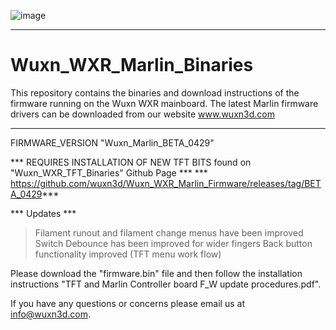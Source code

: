 ![image](https://user-images.githubusercontent.com/65782241/115608831-0197e480-a2a4-11eb-8f82-a5774df062f6.png)
___________________________________________________________________________________________________________________________________________________________

# Wuxn_WXR_Marlin_Binaries

This repository contains the binaries and download instructions of the firmware running on the Wuxn WXR mainboard.
The latest Marlin firmware drivers can be downloaded from our website www.wuxn3d.com
___________________________________________________________________________________________________________________________________________________________

FIRMWARE_VERSION "Wuxn_Marlin_BETA_0429"

*** REQUIRES INSTALLATION OF NEW TFT BITS found on "Wuxn_WXR_TFT_Binaries" Github Page ***
*** https://github.com/wuxn3d/Wuxn_WXR_Marlin_Firmware/releases/tag/BETA_0429***

*** Updates ***
>Filament runout and filament change menus have been improved
>Switch Debounce has been improved for wider fingers
>Back button functionality improved (TFT menu work flow)

Please download the "firmware.bin" file and then follow the installation instructions "TFT and Marlin Controller board F_W update procedures.pdf".

If you have any questions or concerns please email us at info@wuxn3d.com.
